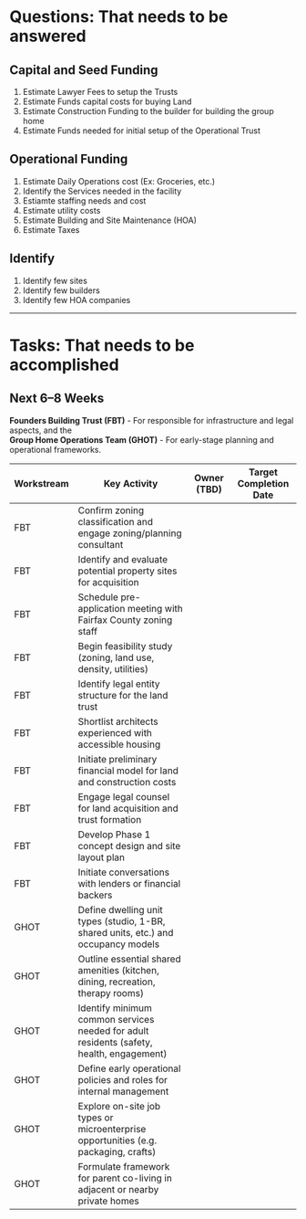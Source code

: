 
# Questions: That needs to be answered

## Capital and Seed Funding

1.  Estimate Lawyer Fees to setup the Trusts
2.  Estimate Funds capital costs for buying Land
3.  Estimate Construction Funding to the builder for building the group home
4.  Estimate Funds needed for initial setup of the Operational Trust

## Operational Funding

1.  Estimate Daily Operations cost (Ex: Groceries, etc.)
2.  Identify the Services needed in the facility
3.  Estiamte staffing needs and cost
4.  Estimate utility costs
5.  Estimate Building and Site Maintenance (HOA)
6.  Estimate Taxes

## Identify

1.  Identify few sites
2.  Identify few builders
3.  Identify few HOA companies

---

# Tasks: That needs to be accomplished
## Next 6–8 Weeks

**Founders Building Trust (FBT)** - For responsible for infrastructure and legal aspects, and the \
**Group Home Operations Team (GHOT)** - For early-stage planning and operational frameworks.

| Workstream                     | Key Activity                                                                                         | Owner (TBD) | Target Completion Date |
|-------------------------------|------------------------------------------------------------------------------------------------------|-------------|-------------------------|
| FBT  | Confirm zoning classification and engage zoning/planning consultant                                 |             |                         |
| FBT | Identify and evaluate potential property sites for acquisition                                       |             |                         |
| FBT | Schedule pre-application meeting with Fairfax County zoning staff                                    |             |                         |
| FBT | Begin feasibility study (zoning, land use, density, utilities)                                       |             |                         |
| FBT | Identify legal entity structure for the land trust                                                   |             |                         |
| FBT | Shortlist architects experienced with accessible housing                                              |             |                         |
| FBT | Initiate preliminary financial model for land and construction costs                                 |             |                         |
| FBT | Engage legal counsel for land acquisition and trust formation                                        |             |                         |
| FBT | Develop Phase 1 concept design and site layout plan                                                  |             |                         |
| FBT | Initiate conversations with lenders or financial backers                                             |             |                         |
| GHOT | Define dwelling unit types (studio, 1-BR, shared units, etc.) and occupancy models              |             |                         |
| GHOT | Outline essential shared amenities (kitchen, dining, recreation, therapy rooms)               |             |                         |
| GHOT | Identify minimum common services needed for adult residents (safety, health, engagement)      |             |                         |
| GHOT | Define early operational policies and roles for internal management                            |             |                         |
| GHOT | Explore on-site job types or microenterprise opportunities (e.g. packaging, crafts)            |             |                         |
| GHOT | Formulate framework for parent co-living in adjacent or nearby private homes                  |             |                         |
